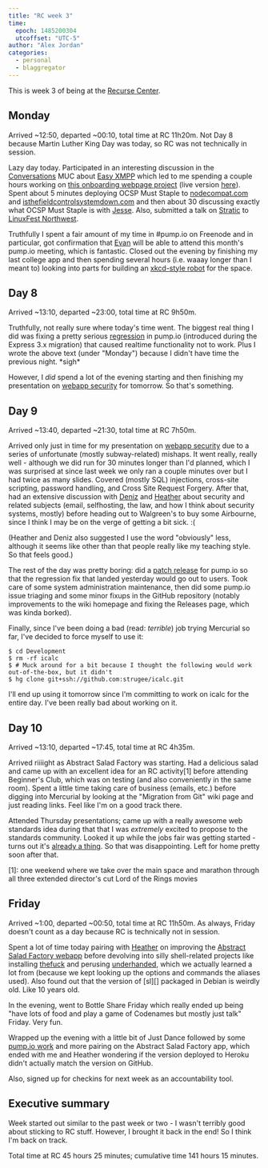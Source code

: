 ```yaml
---
title: "RC week 3"
time:
  epoch: 1485200304
  utcoffset: "UTC-5"
author: "Alex Jordan"
categories:
  - personal
  - blaggregator
---
```


This is week 3 of being at the [Recurse Center][]. 

## Monday

Arrived ~12:50, departed ~00:10, total time at RC 11h20m. Not Day 8 because Martin Luther King Day was today, so RC was not technically in session.

Lazy day today. Participated in an interesting discussion in the [Conversations][] MUC about [Easy XMPP][] which led to me spending a couple hours working on [this onboarding webpage project][onboarding-project] (live version [here][onboarding]). Spent about 5 minutes deploying OCSP Must Staple to [nodecompat.com][] and [isthefieldcontrolsystemdown.com][] and then about 30 discussing exactly what OCSP Must Staple is with [Jesse][]. Also, submitted a talk on [Stratic][] to [LinuxFest Northwest][lfnw].

Truthfully I spent a fair amount of my time in #pump.io on Freenode and in particular, got confirmation that [Evan][] will be able to attend this month's pump.io meeting, which is fantastic. Closed out the evening by finishing my last college app and then spending several hours (i.e. waaay longer than I meant to) looking into parts for building an [xkcd-style robot][robot] for the space.

## Day 8

Arrived ~13:10, departed ~23:00, total time at RC 9h50m.

Truthfully, not really sure where today's time went. The biggest real thing I did was fixing a pretty serious [regression][] in pump.io (introduced during the Express 3.x migration) that caused realtime functionality not to work. Plus I wrote the above text (under "Monday") because I didn't have time the previous night. \*sigh\*

However, I _did_ spend a lot of the evening starting and then finishing my presentation on [webapp security][] for tomorrow. So that's something.

## Day 9

Arrived ~13:40, departed ~21:30, total time at RC 7h50m.

Arrived only just in time for my presentation on [webapp security][] due to a series of unfortunate (mostly subway-related) mishaps. It went really, really well - although we did run for 30 minutes longer than I'd planned, which I was surprised at since last week we only ran a couple minutes over but I had twice as many slides. Covered (mostly SQL) injections, cross-site scripting, password handling, and Cross Site Request Forgery. After that, had an extensive discussion with [Deniz][] and [Heather][] about security and related subjects (email, selfhosting, the law, and how I think about security systems, mostly) before heading out to Walgreen's to buy some Airbourne, since I think I may be on the verge of getting a bit sick. :(

(Heather and Deniz also suggested I use the word "obviously" less, although it seems like other than that people really like my teaching style. So that feels good.)

The rest of the day was pretty boring: did a [patch release][] for pump.io so that the regression fix that landed yesterday would go out to users. Took care of some system administration maintenance, then did some pump.io issue triaging and some minor fixups in the GitHub repository (notably improvements to the wiki homepage and fixing the Releases page, which was kinda borked).

Finally, since I've been doing a bad (read: _terrible_) job trying Mercurial so far, I've decided to force myself to use it:

    $ cd Development
	$ rm -rf icalc
	$ # Muck around for a bit because I thought the following would work out-of-the-box, but it didn't
	$ hg clone git+ssh://github.com:strugee/icalc.git

I'll end up using it tomorrow since I'm committing to work on icalc for the entire day. I've been really bad about working on it.

## Day 10

Arrived ~13:10, departed ~17:45, total time at RC 4h35m.

Arrived riiiight as Abstract Salad Factory was starting. Had a delicious salad and came up with an excellent idea for an RC activity\[1] before attending Beginner's Club, which was on testing (and also conveniently in the same room). Spent a little time taking care of business (emails, etc.) before digging into Mercurial by looking at the "Migration from Git" wiki page and just reading links. Feel like I'm on a good track there.

Attended Thursday presentations; came up with a really awesome web standards idea during that that I was _extremely_ excited to propose to the standards community. Looked it up while the jobs fair was getting started - turns out it's [already a thing][mixedcontent]. So that was disappointing. Left for home pretty soon after that.

 \[1]: one weekend where we take over the main space and marathon through all three extended director's cut Lord of the Rings movies

## Friday

Arrived ~1:00, departed ~00:50, total time at RC 11h50m. As always, Friday doesn't count as a day because RC is technically not in session.

Spent a lot of time today pairing with [Heather][] on improving the [Abstract Salad Factory webapp][asf] before devolving into silly shell-related projects like installing [thefuck][] and perusing [underhanded][], which we actually learned a lot from (because we kept looking up the options and commands the aliases used). Also found out that the version of [sl][] packaged in Debian is weirdly old. Like 10 years old.

In the evening, went to Bottle Share Friday which really ended up being "have lots of food and play a game of Codenames but mostly just talk" Friday. Very fun.

Wrapped up the evening with a little bit of Just Dance followed by some [pump.io work][datadir] and more pairing on the Abstract Salad Factory app, which ended with me and Heather wondering if the  version deployed to Heroku didn't actually match the version on GitHub.

Also, signed up for checkins for next week as an accountability tool.

## Executive summary

Week started out similar to the past week or two - I wasn't terribly good about sticking to RC stuff. However, I brought it back in the end! So I think I'm back on track.

Total time at RC 45 hours 25 minutes; cumulative time 141 hours 15 minutes.

 [Recurse Center]: https://recurse.com
 [Conversations]: https://conversations.im
 [Easy XMPP]: https://wiki.xmpp.org/web/Easy_Onboarding
 [onboarding-project]: https://github.com/ge0rg/easy-xmpp-invitation
 [onboarding]: https://yax.im/i/#alex@strugee.net
 [nodecompat.com]: https://nodecompat.com
 [isthefieldcontrolsystemdown.com]: https://isthefieldcontrolsystemdown.com
 [Jesse]: https://jessewalling.com/
 [Stratic]: https://github.com/straticjs/generator-stratic
 [lfnw]: https://www.linuxfestnorthwest.org/
 [Evan]: https://e14n.com/evan
 [robot]: https://xkcd.com/413/
 [regression]: https://github.com/pump-io/pump.io/issues/1266
 [webapp security]: https://strugee.net/presentation-webapp-security
 [Deniz]: https://github.com/ebb-tide
 [Heather]: https://github.com/heatherbooker
 [asf]: https://github.com/asinghamgoodwin/AbstractSaladFactory
 [thefuck]: https://github.com/nvbn/thefuck
 [underhanded]: https://github.com/ayust/underhanded
 [mixedcontent]: https://w3c.github.io/webappsec-mixed-content/#strict-opt-in
 [patch release]: https://github.com/pump-io/pump.io/blob/master/CHANGELOG.md#211---2017-01-18
 [datadir]: https://github.com/pump-io/pump.io/pull/1272
